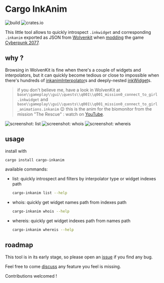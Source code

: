 # Cargo InkAnim

![build](https://github.com/cyb3rpsych0s1s/inkanim-utils/actions/workflows/quality.yml/badge.svg) ![crates.io](https://img.shields.io/crates/v/cargo-inkanim.svg)

This little tool allows to quickly introspect `.inkwidget` and corresponding `.inkanim` exported as JSON from [Wolvenkit](https://wiki.redmodding.org/wolvenkit/readme) when [modding](https://wiki.redmodding.org/home/) the game [Cyberpunk 2077](https://www.cyberpunk.net/).

## why ?

Browsing in WolvenKit is fine when there's a couple of widgets and interpolators,
but it can quickly become tedious or close to impossible when there's hundreds of [inkanimInterpolator](https://nativedb.red4ext.com/inkanimInterpolator)s and deeply-nested [inkWidget](https://nativedb.red4ext.com/inkWidget)s.
>
> if you don't believe me, have a look in WolvenKit at `base\\gameplay\\gui\\quests\\q001\\q001_mission0_connect_to_girl.inkwidget` and `base\\gameplay\\gui\\quests\\q001\\q001_mission0_connect_to_girl_animations.inkanim` :wink:
> this is the anim for the biomonitor from the mission "The Rescue" : watch on [YouTube](https://youtu.be/J5ar3ynfcN4?t=404).

![screenshot: list](https://github.com/cyb3rpsych0s1s/inkanim-utils/raw/main/screenshots/list.png)
![screenshot: whois](https://github.com/cyb3rpsych0s1s/inkanim-utils/raw/main/screenshots/whois.png)
![screenshot: whereis](https://github.com/cyb3rpsych0s1s/inkanim-utils/raw/main/screenshots/whereis.png)

## usage

install with

```sh
cargo install cargo-inkanim
```

available commands:

- list: quickly introspect and filters by interpolator type or widget indexes path

  ```sh
  cargo-inkanim list --help
  ```

- whois: quickly get widget names path from indexes path

  ```sh
  cargo-inkanim whois --help
  ```

- whereis: quickly get widget indexes path from names path

  ```sh
  cargo-inkanim whereis --help
  ```

## roadmap

This tool is in its early stage, so please open an [issue](https://github.com/cyb3rpsych0s1s/inkanim-utils/issues) if you find any bug.

Feel free to come [discuss](https://github.com/cyb3rpsych0s1s/inkanim-utils/discussions) any feature you feel is missing.

Contributions welcomed !
